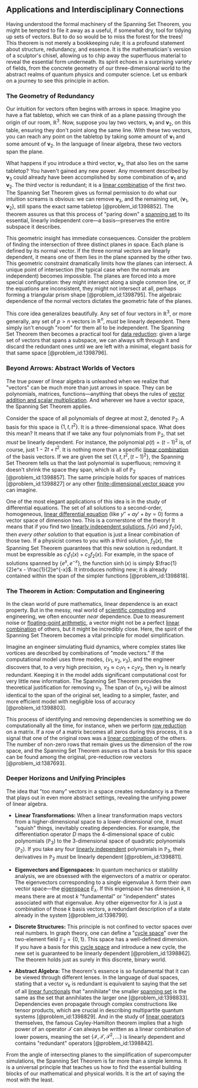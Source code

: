 ## Applications and Interdisciplinary Connections

Having understood the formal machinery of the Spanning Set Theorem, you might be tempted to file it away as a useful, if somewhat dry, tool for tidying up sets of vectors. But to do so would be to miss the forest for the trees! This theorem is not merely a bookkeeping rule; it is a profound statement about structure, redundancy, and essence. It is the mathematician's version of a sculptor's chisel, allowing us to chip away the superfluous material to reveal the essential form underneath. Its spirit echoes in a surprising variety of fields, from the concrete geometry of our three-dimensional world to the abstract realms of quantum physics and computer science. Let us embark on a journey to see this principle in action.

### The Geometry of Redundancy

Our intuition for vectors often begins with arrows in space. Imagine you have a flat tabletop, which we can think of as a plane passing through the origin of our room, $\mathbb{R}^3$. Now, suppose you lay two vectors, $\mathbf{v}_1$ and $\mathbf{v}_2$, on this table, ensuring they don't point along the same line. With these two vectors, you can reach any point on the tabletop by taking some amount of $\mathbf{v}_1$ and some amount of $\mathbf{v}_2$. In the language of linear algebra, these two vectors span the plane.

What happens if you introduce a third vector, $\mathbf{v}_3$, that also lies on the same tabletop? You haven't gained any new power. Any movement described by $\mathbf{v}_3$ could already have been accomplished by some combination of $\mathbf{v}_1$ and $\mathbf{v}_2$. The third vector is redundant; it is a [linear combination](@article_id:154597) of the first two. The Spanning Set Theorem gives us formal permission to do what our intuition screams is obvious: we can remove $\mathbf{v}_3$, and the remaining set, $\{\mathbf{v}_1, \mathbf{v}_2\}$, still spans the exact same tabletop [@problem_id:1398852]. The theorem assures us that this process of "paring down" a [spanning set](@article_id:155809) to its essential, linearly independent core—a basis—preserves the entire subspace it describes.

This geometric insight has immediate consequences. Consider the problem of finding the intersection of three distinct planes in space. Each plane is defined by its normal vector. If the three normal vectors are linearly dependent, it means one of them lies in the plane spanned by the other two. This geometric constraint dramatically limits how the planes can intersect. A unique point of intersection (the typical case when the normals are independent) becomes impossible. The planes are forced into a more special configuration: they might intersect along a single common line, or, if the equations are inconsistent, they might not intersect at all, perhaps forming a triangular prism shape [@problem_id:1398795]. The algebraic dependence of the normal vectors dictates the geometric fate of the planes.

This core idea generalizes beautifully. Any set of four vectors in $\mathbb{R}^3$, or more generally, any set of $p > n$ vectors in $\mathbb{R}^n$, *must* be linearly dependent. There simply isn't enough "room" for them all to be independent. The Spanning Set Theorem then becomes a practical tool for [data reduction](@article_id:168961): given a large set of vectors that spans a subspace, we can always sift through it and discard the redundant ones until we are left with a minimal, elegant basis for that same space [@problem_id:1398796].

### Beyond Arrows: Abstract Worlds of Vectors

The true power of linear algebra is unleashed when we realize that "vectors" can be much more than just arrows in space. They can be polynomials, matrices, functions—anything that obeys the rules of [vector addition and scalar multiplication](@article_id:150881). And wherever we have a vector space, the Spanning Set Theorem applies.

Consider the space of all polynomials of degree at most 2, denoted $\mathbb{P}_2$. A basis for this space is $\{1, t, t^2\}$. It is a three-dimensional space. What does this mean? It means that if we take any four polynomials from $\mathbb{P}_2$, that set *must* be linearly dependent. For instance, the polynomial $p(t) = (t-1)^2$ is, of course, just $1 - 2t + t^2$. It is nothing more than a specific [linear combination](@article_id:154597) of the basis vectors. If we are given the set $\{1, t, t^2, (t-1)^2\}$, the Spanning Set Theorem tells us that the last polynomial is superfluous; removing it doesn't shrink the space they span, which is all of $\mathbb{P}_2$ [@problem_id:1398857]. The same principle holds for spaces of matrices [@problem_id:1398827] or any other [finite-dimensional vector space](@article_id:186636) you can imagine.

One of the most elegant applications of this idea is in the study of differential equations. The set of all solutions to a second-order, homogeneous, [linear differential equation](@article_id:168568) (like $y'' + ay' + by = 0$) forms a vector space of dimension two. This is a cornerstone of the theory! It means that if you find two [linearly independent solutions](@article_id:184947), $f_1(x)$ and $f_2(x)$, then *every other solution* to that equation is just a linear combination of those two. If a physicist comes to you with a third solution, $f_3(x)$, the Spanning Set Theorem guarantees that this new solution is redundant. It must be expressible as $c_1 f_1(x) + c_2 f_2(x)$. For example, in the space of solutions spanned by $\{e^x, e^{-x}\}$, the function $\sinh(x)$ is simply $\frac{1}{2}e^x - \frac{1}{2}e^{-x}$. It introduces nothing new; it is already contained within the span of the simpler functions [@problem_id:1398818].

### The Theorem in Action: Computation and Engineering

In the clean world of pure mathematics, linear dependence is an exact property. But in the messy, real world of [scientific computing](@article_id:143493) and engineering, we often encounter *near* dependence. Due to measurement noise or [floating-point arithmetic](@article_id:145742), a vector might not be a perfect [linear combination](@article_id:154597) of others, but it might be incredibly close. Here, the spirit of the Spanning Set Theorem becomes a vital principle for model simplification.

Imagine an engineer simulating fluid dynamics, where complex states like vortices are described by combinations of "mode vectors." If the computational model uses three modes, $\{v_1, v_2, v_3\}$, and the engineer discovers that, to a very high precision, $v_3 \approx c_1 v_1 + c_2 v_2$, then $v_3$ is nearly redundant. Keeping it in the model adds significant computational cost for very little new information. The Spanning Set Theorem provides the theoretical justification for removing $v_3$. The span of $\{v_1, v_2\}$ will be almost identical to the span of the original set, leading to a simpler, faster, and more efficient model with negligible loss of accuracy [@problem_id:1398803].

This process of identifying and removing dependencies is something we do computationally all the time, for instance, when we perform [row reduction](@article_id:153096) on a matrix. If a row of a matrix becomes all zeros during this process, it is a signal that one of the original rows was a [linear combination](@article_id:154597) of the others. The number of non-zero rows that remain gives us the dimension of the row space, and the Spanning Set Theorem assures us that a basis for this space can be found among the original, pre-reduction row vectors [@problem_id:1387693].

### Deeper Horizons and Unifying Principles

The idea that "too many" vectors in a space creates redundancy is a theme that plays out in even more abstract settings, revealing the unifying power of linear algebra.

-   **Linear Transformations:** When a linear transformation maps vectors from a higher-dimensional space to a lower-dimensional one, it must "squish" things, inevitably creating dependencies. For example, the differentiation operator $D$ maps the 4-dimensional space of cubic polynomials ($\mathbb{P}_3$) to the 3-dimensional space of quadratic polynomials ($\mathbb{P}_2$). If you take any four [linearly independent](@article_id:147713) polynomials in $\mathbb{P}_3$, their derivatives in $\mathbb{P}_2$ *must* be linearly dependent [@problem_id:1398811].

-   **Eigenvectors and Eigenspaces:** In quantum mechanics or stability analysis, we are obsessed with the eigenvectors of a matrix or operator. The eigenvectors corresponding to a single eigenvalue $\lambda$ form their own vector space—the [eigenspace](@article_id:150096) $E_\lambda$. If this eigenspace has dimension $k$, it means there are at most $k$ "fundamental" or "independent" states associated with that eigenvalue. Any other eigenvector for $\lambda$ is just a combination of those $k$ basis vectors, a redundant description of a state already in the system [@problem_id:1398799].

-   **Discrete Structures:** This principle is not confined to vector spaces over real numbers. In graph theory, one can define a "[cycle space](@article_id:264831)" over the two-element field $\mathbb{F}_2=\{0,1\}$. This space has a well-defined dimension. If you have a basis for this [cycle space](@article_id:264831) and introduce a new cycle, the new set is guaranteed to be linearly dependent [@problem_id:1398862]. The theorem holds just as surely in this discrete, binary world.

-   **Abstract Algebra:** The theorem's essence is so fundamental that it can be viewed through different lenses. In the language of dual spaces, stating that a vector $v_k$ is redundant is equivalent to saying that the set of all [linear functionals](@article_id:275642) that "annihilate" the smaller [spanning set](@article_id:155809) is the same as the set that annihilates the larger one [@problem_id:1398833]. Dependencies even propagate through complex constructions like tensor products, which are crucial in describing multipartite quantum systems [@problem_id:1398829]. And in the study of [linear operators](@article_id:148509) themselves, the famous Cayley-Hamilton theorem implies that a high power of an operator $\mathcal{T}$ can always be written as a linear combination of lower powers, meaning the set $\{\mathcal{I}, \mathcal{T}, \mathcal{T}^2, \ldots\}$ is linearly dependent and contains "redundant" operators [@problem_id:1398842].

From the angle of intersecting planes to the simplification of supercomputer simulations, the Spanning Set Theorem is far more than a simple lemma. It is a universal principle that teaches us how to find the essential building blocks of our mathematical and physical worlds. It is the art of saying the most with the least.